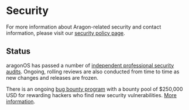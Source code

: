 # Security

For more information about Aragon-related security and contact information, please visit our [security policy page](https://wiki.aragon.org/association/security/).

## Status

aragonOS has passed a number of [independent professional security audits](https://wiki.aragon.org/association/security/). Ongoing, rolling reviews are also conducted from time to time as new changes and releases are frozen.

There is an ongoing [bug bounty program](https://wiki.aragon.org/dev/bug_bounty/) with a bounty pool of $250,000 USD for rewarding hackers who find new security vulnerabilities. [More information](https://wiki.aragon.org/dev/bug_bounty/).
